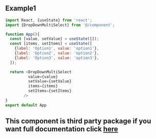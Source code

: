 ## Example1

```js
import React, {useState} from 'react';
import {DropDownMultiSelect} from '@/component';

function App(){
  const [value, setValue] = useState([]);
  const [items, setItems] = useState([
    {label: 'Option1', value: 'option1'},
    {label: 'Option2', value: 'option2'},
    {label: 'Option3', value: 'option3'},
  ]);

  return <DropDownMultiSelect
          value={value}
          setValue={setValue}
          items={items}
          setItems={setItems}
        />
}
export default App
```



## This component is third party package if you want full documentation click [here](https://hossein-zare.github.io/react-native-dropdown-picker-website/docs/usage)